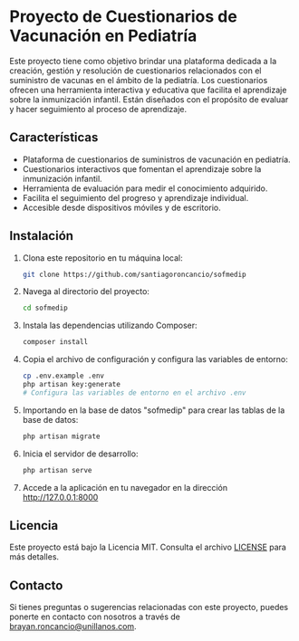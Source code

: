 # Proyecto de Cuestionarios de Vacunación en Pediatría

Este proyecto tiene como objetivo brindar una plataforma dedicada a la creación, gestión y resolución de cuestionarios relacionados con el suministro de vacunas en el ámbito de la pediatría. Los cuestionarios ofrecen una herramienta interactiva y educativa que facilita el aprendizaje sobre la inmunización infantil. Están diseñados con el propósito de evaluar y hacer seguimiento al proceso de aprendizaje.

## Características

-   Plataforma de cuestionarios de suministros de vacunación en pediatría.
-   Cuestionarios interactivos que fomentan el aprendizaje sobre la inmunización infantil.
-   Herramienta de evaluación para medir el conocimiento adquirido.
-   Facilita el seguimiento del progreso y aprendizaje individual.
-   Accesible desde dispositivos móviles y de escritorio.

## Instalación

1. Clona este repositorio en tu máquina local:

    ```bash
    git clone https://github.com/santiagoroncancio/sofmedip
    ```

2. Navega al directorio del proyecto:

    ```bash
    cd sofmedip
    ```

3. Instala las dependencias utilizando Composer:

    ```bash
    composer install
    ```

4. Copia el archivo de configuración y configura las variables de entorno:

    ```bash
    cp .env.example .env
    php artisan key:generate
    # Configura las variables de entorno en el archivo .env
    ```

5. Importando en la base de datos "sofmedip" para crear las tablas de la base de datos:

    ```bash
    php artisan migrate
    ```

6. Inicia el servidor de desarrollo:

    ```bash
    php artisan serve
    ```

7. Accede a la aplicación en tu navegador en la dirección http://127.0.0.1:8000

## Licencia

Este proyecto está bajo la Licencia MIT. Consulta el archivo [LICENSE](https://opensource.org/license/mit/) para más detalles.

## Contacto

Si tienes preguntas o sugerencias relacionadas con este proyecto, puedes ponerte en contacto con nosotros a través de [brayan.roncancio@unillanos.com](mailto:brayan.roncancio@unillanos.edu.co).
